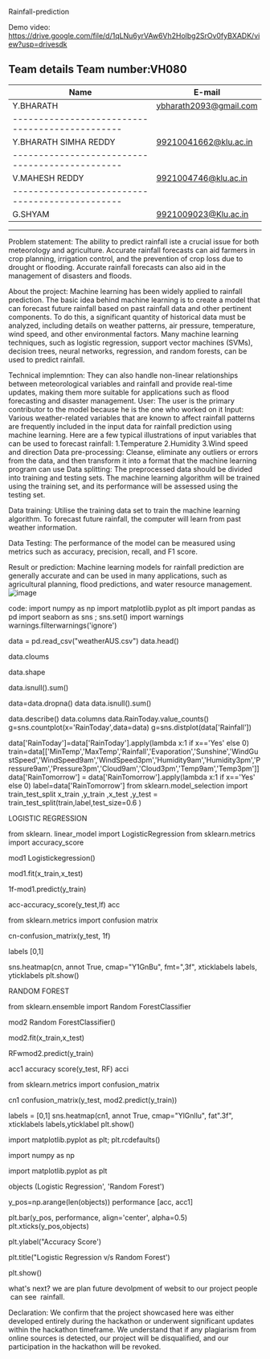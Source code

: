  Rainfall-prediction

 Demo video: https://drive.google.com/file/d/1qLNu6yrVAw6Vh2Holbg2SrOv0fyBXADK/view?usp=drivesdk

 Team details
 Team  number:VH080
 --------------------------------------------------
 |   Name               |        E-mail           |
 | ---------------------|------------------------ |
 |Y.BHARATH             |  ybharath2093@gmail.com |
 | -----------------------------------------------|
 |Y.BHARATH SIMHA REDDY | 99210041662@klu.ac.in   |
 |----------------------------------------------- |
 | V.MAHESH REDDY       |  9921004746@klu.ac.in   |
 |----------------------------------------------- |
 | G.SHYAM              | 9921009023@Klu.ac.in    |
 --------------------------------------------------

 Problem statement:
 The ability to predict rainfall iste a crucial issue for both meteorology and agriculture. Accurate rainfall forecasts can aid farmers in crop planning, irrigation control, and the prevention of crop loss due to drought or flooding. Accurate rainfall forecasts can also aid in the management of disasters and floods.

About the project:
Machine learning has been widely applied to rainfall prediction. The basic idea behind machine learning is to create a model that can forecast future rainfall based on past rainfall data and other pertinent components. To do this, a significant quantity of historical data must be analyzed, including details on weather patterns, air pressure, temperature, wind speed, and other environmental factors.
Many machine learning techniques, such as logistic regression, support vector machines (SVMs), decision trees, neural networks, regression, and random forests, can be used to predict rainfall.

Technical implemntion:
They can also handle non-linear relationships between meteorological variables and rainfall and provide real-time updates, making them more suitable for applications such as flood forecasting and disaster management.
User: The user is the primary contributor to the model because he is the one who worked on it
Input: Various weather-related variables that are known to affect rainfall patterns are frequently included in the input data for rainfall prediction using machine learning. Here are a few typical illustrations of input variables that can be used to forecast rainfall: 
1.Temperature
2.Humidity
3.Wind speed and direction
Data pre-processing: Cleanse, eliminate any outliers or errors from the data, and then transform it into a format that the machine learning program can use
Data splitting: The preprocessed data should be divided into training and testing sets. The machine learning algorithm will be trained using the training set, and its performance will be assessed using the testing set.

Data training: Utilise the training data set to train the machine learning algorithm. To forecast future rainfall, the computer will learn from past weather information.

Data Testing: The performance of the model can be measured using metrics such as accuracy, precision, recall, and F1 score.

Result or prediction: Machine learning models for rainfall prediction are generally accurate and can be used in many applications, such as agricultural planning, flood predictions, and water resource management.
![image](https://github.com/ybhara/rainfall-prediction/assets/161044637/5dde7191-8100-4c78-b7ca-c237f5bd943c)

code:
import numpy as np
import matplotlib.pyplot as plt
import pandas as pd
import seaborn as sns ; sns.set()
import warnings
warnings.filterwarnings('ignore')

data = pd.read_csv("weatherAUS.csv")
data.head()

data.cloums

data.shape

data.isnull().sum()

data=data.dropna()
data
data.isnull().sum()

data.describe()
data.columns
data.RainToday.value_counts()
g=sns.countplot(x='RainToday',data=data)
g=sns.distplot(data['Rainfall'])

data['RainToday']=data['RainToday'].apply(lambda x:1 if x=='Yes' else 0)
train=data[['MinTemp','MaxTemp','Rainfall','Evaporation','Sunshine','WindGustSpeed','WindSpeed9am','WindSpeed3pm','Humidity9am','Humidity3pm','Pressure9am','Pressure3pm','Cloud9am','Cloud3pm','Temp9am','Temp3pm']]
data['RainTomorrow'] = data['RainTomorrow'].apply(lambda x:1 if x=='Yes' else 0)
label=data['RainTomorrow']
from sklearn.model_selection import train_test_split
x_train ,y_train ,x_test ,y_test = train_test_split(train,label,test_size=0.6 )

LOGISTIC REGRESSION

from sklearn. linear_model import LogisticRegression from sklearn.metrics import accuracy_score

 mod1 Logistickegression()

 mod1.fit(x_train,x_test)


 1f-mod1.predict(y_train)

 acc-accuracy_score(y_test,lf) acc

from sklearn.metrics import confusion matrix

 cn-confusion_matrix(y_test, 1f)

 labels [0,1]

sns.heatmap(cn, annot True, cmap="Y1GnBu", fmt=",3f", xticklabels labels, yticklabels plt.show()

RANDOM FOREST 

from sklearn.ensemble import Random ForestClassifier

mod2 Random ForestClassifier()

 mod2.fit(x_train,x_test)

 RFwmod2.predict(y_train)

 acc1 accuracy score(y_test, RF) acci



from sklearn.metrics import confusion_matrix

cn1 confusion_matrix(y_test, mod2.predict(y_train))

 labels = [0,1] sns.heatmap(cn1, annot True, cmap="YlGnllu", fat".3f", xticklabels labels,yticklabel plt.show()

 import matplotlib.pyplot as plt; plt.rcdefaults()

import numpy as np

import matplotlib.pyplot as plt

objects (Logistic Regression', 'Random Forest')

y_pos=np.arange(len(objects)) performance [acc, acc1]

plt.bar(y_pos, performance, align='center', alpha=0.5) plt.xticks(y_pos,objects)

plt.ylabel("Accuracy Score')

plt.title("Logistic Regression v/s Random Forest')

plt.show()

what's next?
we are plan future devolpment of websit to our project people  can see  rainfall.

Declaration:
We confirm that the project showcased here was either developed entirely during the hackathon or underwent significant updates within the hackathon timeframe. We understand that if any plagiarism from online sources is detected, our project will be disqualified, and our participation in the hackathon will be revoked.






















